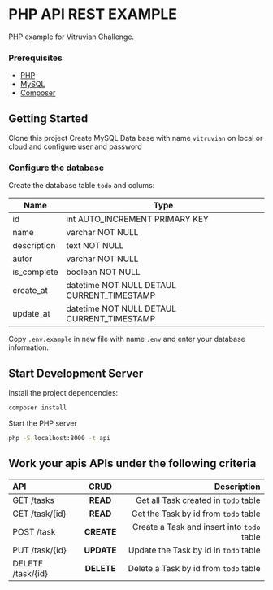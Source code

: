 # PHP API REST EXAMPLE

PHP example for Vitruvian Challenge.

### Prerequisites

- [PHP](https://www.php.net/downloads.php)
- [MySQL](https://www.mysql.com/downloads/)
- [Composer](http://getcomposer.org/)

## Getting Started

Clone this project
Create MySQL Data base with name `vitruvian` on local or cloud and configure user and password

### Configure the database

Create the database table `todo` and colums:

| Name      | Type |
| ----------- | ----------- |
| id      | int AUTO_INCREMENT PRIMARY KEY       |
| name   | varchar NOT NULL       |
| description  | text NOT NULL       |
| autor   | varchar NOT NULL       |
| is_complete  | boolean NOT NULL       |
| create_at   | datetime NOT NULL DETAUL CURRENT_TIMESTAMP|
| update_at   | datetime NOT NULL DETAUL CURRENT_TIMESTAMP|


Copy `.env.example` in new file with name `.env` and enter your database information.


## Start Development Server

Install the project dependencies:

```bash
composer install
```

Start the PHP server

```bash
php -S localhost:8000 -t api
```

## Work your apis APIs under the following criteria

| API               |    CRUD    |                                Description |
| :---------------- | :--------: | -----------------------------------------: |
| GET /tasks        |  **READ**  |        Get all Task created in `todo` table |
| GET /task/{id}    |  **READ**  |        Get the Task by id from `todo` table |
| POST /task        | **CREATE** | Create a Task and insert into `todo` table |
| PUT /task/{id}    | **UPDATE** |            Update the Task by id in `todo` table |
| DELETE /task/{id} | **DELETE** |            Delete a Task by id from `todo` table |

